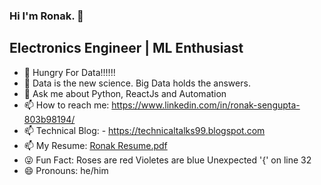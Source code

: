 ### Hi I'm Ronak. 👋

## Electronics Engineer | ML Enthusiast


- 🔭 Hungry For Data!!!!!!
- 🌱 Data is the new science. Big Data holds the answers. 
- 💬 Ask me about Python, ReactJs and Automation
- 📫 How to reach me: https://www.linkedin.com/in/ronak-sengupta-803b98194/
- 📫 Technical Blog: - https://technicaltalks99.blogspot.com
- 📫 My Resume: [Ronak Resume.pdf](https://github.com/r1999-ron/r1999-ron/files/5256674/Ronak.Resume.pdf)
- :stuck_out_tongue_winking_eye: Fun Fact: Roses are red
                                            Violetes are blue
                                            Unexpected '{' on line 32
- 😄 Pronouns: he/him



